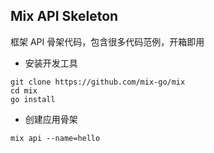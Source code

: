 ## Mix API Skeleton

框架 API 骨架代码，包含很多代码范例，开箱即用

- 安装开发工具

~~~
git clone https://github.com/mix-go/mix
cd mix
go install
~~~

- 创建应用骨架

~~~
mix api --name=hello
~~~
